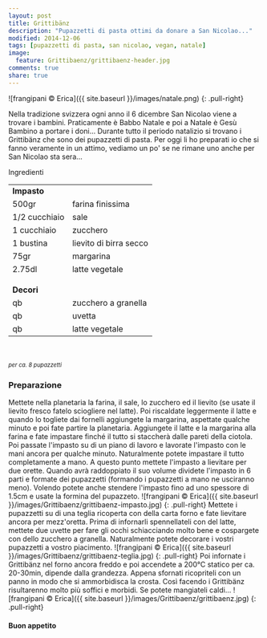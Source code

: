 ```yaml
---
layout: post
title: Grittibänz
description: "Pupazzetti di pasta ottimi da donare a San Nicolao..."
modified: 2014-12-06
tags: [pupazzetti di pasta, san nicolao, vegan, natale]
image:
  feature: Grittibaenz/grittibaenz-header.jpg
comments: true
share: true
---
```


![frangipani © Erica]({{ site.baseurl }}/images/natale.png)
{: .pull-right}

Nella tradizione svizzera ogni anno il 6 dicembre San Nicolao viene a trovare i bambini. Praticamente è Babbo Natale e poi a Natale è Gesù Bambino a portare i doni... Durante tutto il periodo natalizio si trovano i Grittibänz che sono dei pupazzetti di pasta. Per oggi li ho preparati io che si fanno veramente in un attimo, vediamo un po' se ne rimane uno anche per San Nicolao sta sera...


<div class="ingredients">
  <div class="ingredients-title">Ingredienti</div>
  <table>
    <tbody>
      <tr>
        <td colspan="2"><b>Impasto</b></td>
      </tr>
      <tr>
        <td>500gr</td>
        <td>farina finissima</td>
      </tr>
      <tr>
        <td>1/2 cucchiaio</td>
        <td>sale</td>
      </tr>
      <tr>
        <td>1 cucchiaio</td>
        <td>zucchero</td>
      </tr>
      <tr>
        <td>1 bustina</td>
        <td>lievito di birra secco</td>
      </tr>
      <tr>
        <td>75gr</td>
        <td>margarina</td>
      </tr>
      <tr>
        <td>2.75dl</td>
        <td>latte vegetale</td>
      </tr>
      <tr style="height: 15px;"></tr>
      <tr>          
        <td colspan="2"><b>Decori</b></td>
      </tr>      
      <tr>
        <td>qb</td>
        <td>zucchero a granella</td>
      </tr>
      <tr>
        <td>qb</td>
        <td>uvetta</td>
      </tr>
      <tr>
        <td>qb</td>
        <td>latte vegetale</td>      
      </tr>
    </tbody>
  </table>
  <br></br>
  <i class="pull-right" style="font-size: 80%;">per ca. 8 pupazzetti</i>
</div>


<h3>
  <font color="grey">
    <i class="icon-cogs"></i>
  </font> Preparazione
</h3>

Mettete nella planetaria la farina, il sale, lo zucchero ed il lievito (se usate il lievito fresco fatelo sciogliere nel latte). Poi riscaldate leggermente il latte e quando lo togliete dai fornelli aggiungete la margarina, aspettate qualche minuto e poi fate partire la planetaria. Aggiungete il latte e la margarina alla farina e fate impastare finché il tutto si staccherà dalle pareti della ciotola. Poi passate l'impasto su di un piano di lavoro e lavorate l'impasto con le mani ancora per qualche minuto. Naturalmente potete impastare il tutto completamente a mano. A questo punto mettete l'impasto a lievitare per due orette. Quando avrà raddoppiato il suo volume dividete l'impasto in 6 parti e formate dei pupazzetti (formando i pupazzetti a mano ne usciranno meno). Volendo potete anche stendere l'impasto fino ad uno spessore di 1.5cm e usate la formina del pupazzeto.
![frangipani © Erica]({{ site.baseurl }}/images/Grittibaenz/grittibaenz-impasto.jpg)
{: .pull-right}
Mettete i pupazzetti su di una teglia ricoperta con della carta forno e fate lievitare ancora per mezz'oretta. Prima di infornarli spennellateli con del latte, mettete due uvette per fare gli occhi schiacciando molto bene e cospargete con dello zucchero a granella. Naturalmente potete decorare i vostri pupazzetti a vostro piacimento.
![frangipani © Erica]({{ site.baseurl }}/images/Grittibaenz/grittibaenz-teglia.jpg)
{: .pull-right}
Poi infornate i Grittibänz nel forno ancora freddo e poi accendete a 200°C statico per ca. 20-30min, dipende dalla grandezza. Appena sfornati ricopriteli con un panno in modo che si ammorbidisca la crosta. Così facendo i Grittibänz risultarenno molto più soffici e morbidi. Se potete mangiateli caldi...
![frangipani © Erica]({{ site.baseurl }}/images/Grittibaenz/grittibaenz.jpg)
{: .pull-right}

<h4>Buon appetito
  <font color="red">
    <i class="icon-smile"></i>
  </font>
</h4>
